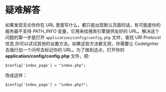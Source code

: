 # 疑难解答

如果发现无论你你在 URL 里面写什么，都只是出现默认页面的话，有可能是你的服务器不支持 PATH_INFO 变量，它用来给搜索引擎提供友好的 URL。解决这个问题的第一步是打开 `application/config/config.php` 文件，查找 URI Protocol 信息,你可以试试其他的设置方法。如果这些方法都无效，你需要让 CodeIgniter 去强行加一个问号去标记你的 URL。为了做到这点，打开你的 **application/config/config.php** 文件，把:

	$config['index_page'] = "index.php";

改成这样：

	$config['index_page'] = "index.php?";
